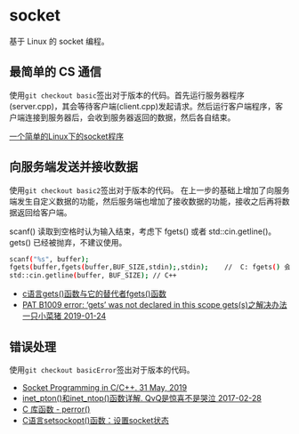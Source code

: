 # socket
基于 Linux 的 socket 编程。

## 最简单的 CS 通信
使用`git checkout basic`签出对于版本的代码。首先运行服务器程序(server.cpp)，其会等待客户端(client.cpp)发起请求。然后运行客户端程序，客户端连接到服务器后，会收到服务器返回的数据，然后各自结束。

[一个简单的Linux下的socket程序](http://c.biancheng.net/cpp/html/3030.html)

## 向服务端发送并接收数据
使用`git checkout basic2`签出对于版本的代码。
在上一步的基础上增加了向服务端发生自定义数据的功能，然后服务端也增加了接收数据的功能，接收之后再将数据返回给客户端。

scanf() 读取到空格时认为输入结束，考虑下 fgets() 或者 std::cin.getline()。gets() 已经被抛弃，不建议使用。
```bash
scanf("%s", buffer);
fgets(buffer,fgets(buffer,BUF_SIZE,stdin);,stdin);    //  C: fgets() 会读取换行符'\n'，除非缓存区不够大
std::cin.getline(buffer, BUF_SIZE); // C++
```

- [c语言gets()函数与它的替代者fgets()函数](https://www.cnblogs.com/qingergege/p/5925811.html)
- [PAT B1009 error: ‘gets’ was not declared in this scope gets(s)之解决办法 一只小菜猪 2019-01-24](https://blog.csdn.net/qq_36525099/article/details/86631881)

## 错误处理
使用`git checkout basicError`签出对于版本的代码。
- [Socket Programming in C/C++. 31 May, 2019](https://www.geeksforgeeks.org/socket-programming-cc/)
- [inet_pton()和inet_ntop()函数详解. QvQ是惊喜不是哭泣 2017-02-28](https://blog.csdn.net/zyy617532750/article/details/58595700)
- [C 库函数 - perror()](https://www.runoob.com/cprogramming/c-function-perror.html)
- [C语言setsockopt()函数：设置socket状态](http://c.biancheng.net/cpp/html/374.html)